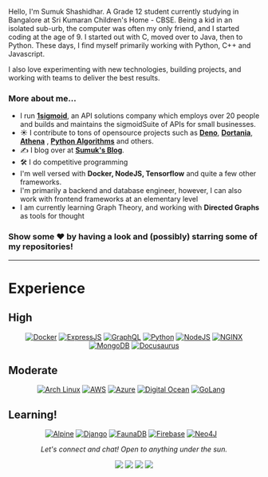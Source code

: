 

Hello, I'm Sumuk Shashidhar. A Grade 12 student currently studying in Bangalore at Sri Kumaran Children's Home - CBSE. Being a kid in an isolated sub-urb, the computer was often my only friend, and I started coding at the age of 9. I started out with C, moved over to Java, then to Python. These days, I find myself primarily working with Python, C++ and Javascript. 

I also love experimenting with new technologies, building projects, and working with teams to deliver the best results. 


### More about me...

- I run **[1sigmoid](https://1sigmoid.ml)**, an API solutions company which employs over 20 people and builds and maintains the sigmoidSuite of APIs for small businesses. 
- ☀️ I contribute to tons of opensource projects such as **[Deno](https://deno.land)**, **[Dortania](https://dortania.github.io/)**, **[Athena](https://1athena.ml)** , **[Python Algorithms](https://github.com/TheAlgorithms/Python)** and others. 
- ✍️ I blog over at **[Sumuk's Blog](https://blog.sumukshashidhar.com)**.
- 🛠 I do competitive programming
- I'm well versed with **Docker, NodeJS, Tensorflow** and quite a few other frameworks. 
- I'm primarily a backend and database engineer, however, I can also work with frontend frameworks at an elementary level
- I am currently learning Graph Theory, and working with **Directed Graphs** as tools for thought



### Show some ❤️ by having a look and (possibly) starring some of my repositories!


<hr>


# Experience

## High

<div align='center'>
  <a href='' target="_blank"><img src="https://www.vectorlogo.zone/logos/docker/docker-ar21.svg" alt="Docker"/></a>
  <a href='' target="_blank"><img src="https://www.vectorlogo.zone/logos/expressjs/expressjs-ar21.svg" alt="ExpressJS"/></a>
  <a href='' target="_blank"><img src="https://www.vectorlogo.zone/logos/graphql/graphql-ar21.svg" alt="GraphQL"/></a>
  <a href='' target="_blank"><img src="https://www.vectorlogo.zone/logos/python/python-ar21.svg" alt="Python"/></a>
  <a href='' target="_blank"><img src="https://www.vectorlogo.zone/logos/nodejs/nodejs-horizontal.svg" alt="NodeJS"/></a>
  <a href='' target="_blank"><img src="https://www.vectorlogo.zone/logos/nginx/nginx-ar21.svg" alt="NGINX"/></a>
  <a href='' target="_blank"><img src="https://www.vectorlogo.zone/logos/mongodb/mongodb-ar21.svg" alt="MongoDB"/></a>
  <a href='' target="_blank"><img src="https://www.vectorlogo.zone/logos/docusaurus/docusaurus-ar21.svg" alt="Docusaurus"/></a>
</div>

## Moderate

<div align='center'>
  <a href='' target="_blank"><img src="https://www.vectorlogo.zone/logos/archlinux/archlinux-ar21.svg" alt="Arch Linux"/></a>
  <a href='' target="_blank"><img src="https://www.vectorlogo.zone/logos/amazon_aws/amazon_aws-ar21.svg" alt="AWS"/></a>
  <a href='' target="_blank"><img src="https://www.vectorlogo.zone/logos/microsoft_azure/microsoft_azure-ar21.svg" alt="Azure"/></a>
  <a href='' target="_blank"><img src="https://www.vectorlogo.zone/logos/digitalocean/digitalocean-ar21.svg" alt="Digital Ocean"/></a>
  <a href='' target="_blank"><img src="https://www.vectorlogo.zone/logos/golang/golang-ar21.svg" alt="GoLang"/></a>
  <a href='' target="_blank"><img src="" alt="" width="" height=""/></a>
  <a href='' target="_blank"><img src="" alt="" width="" height=""/></a>
  <a href='' target="_blank"><img src="" alt="" width="" height=""/></a>
</div>

## Learning!
<div align='center'>
  <a href='' target="_blank"><img src="https://www.vectorlogo.zone/logos/alpinelinux/alpinelinux-ar21.svg" alt="Alpine"/></a>
  <a href='' target="_blank"><img src="https://www.vectorlogo.zone/logos/djangoproject/djangoproject-ar21.svg" alt="Django"/></a>
  <a href='' target="_blank"><img src="https://www.vectorlogo.zone/logos/fauna/fauna-ar21.svg" alt="FaunaDB"/></a>
  <a href='' target="_blank"><img src="https://www.vectorlogo.zone/logos/firebase/firebase-ar21.svg" alt="Firebase"/></a>
  <a href='' target="_blank"><img src="https://www.vectorlogo.zone/logos/neo4j/neo4j-ar21.svg" alt="Neo4J"/></a>
  <a href='' target="_blank"><img src="" alt="" width="" height=""/></a>
  <a href='' target="_blank"><img src="" alt="" width="" height=""/></a>
  <a href='' target="_blank"><img src="" alt="" width="" height=""/></a>
</div>

<p align="center">
  <i>Let's connect and chat! Open to anything under the sun.</i>

  <p align="center">
    <a href="https://twitter.com/sumukshashidhar" alt="Twitter"><img src="https://raw.githubusercontent.com/sumukshashidhar/sumukshashidhar/master/readme/twitter-fill.svg"></a>
    <a href="https://www.linkedin.com/in/sumuks/" alt="Linkedin"><img src="https://raw.githubusercontent.com/sumukshashidhar/sumukshashidhar/master/readme/linkedin-fill.svg"></a>
    <a href="mailto:sumuk@sumukshashidhar.com" alt="Contact me"><img src="https://raw.githubusercontent.com/sumukshashidhar/sumukshashidhar/master/readme/mail-fill.svg"></a>
    <a href="https://sumukshashidhar.com" alt="My site"><img src="https://raw.githubusercontent.com/sumukshashidhar/sumukshashidhar/master/readme/external-link-line.svg"></a>
  </p>
